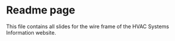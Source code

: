# Readme page
This file contains all slides for the wire frame of the HVAC Systems Information website.
